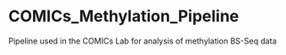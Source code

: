 # COMICs_Methylation_Pipeline
Pipeline used in the COMICs Lab for analysis of methylation BS-Seq data 
